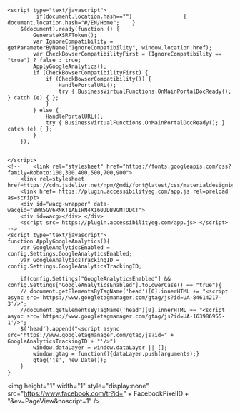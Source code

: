 




<!DOCTYPE html>
<html>
<head id="HeadTag"><meta http-equiv="X-UA-Compatible" content="IE=edge" /><meta name="viewport" content="width=device-width, initial-scale=1.0, minimum-scale=1.0, maximum-scale=1.0"><meta name="apple-mobile-web-app-capable" content="yes" /><meta name="format-detection" content="telephone=no" /><meta http-equiv="x-rim-auto-match" content="none" /><meta name="msapplication-tap-highlight" content="no" /><meta property="og:title" content="National Bank of Egypt"><meta property="og:description" content="National Bank of Egypt Home Page"/><meta property="og:image" content=""><meta http-equiv="X-UA-Compatible" content="IE=edge" /><meta property="og:url" content="" /><meta property="fb:app_id" content="1062351923915207" /><meta property="og:type" content="website">
<meta name="facebook-domain-verification" content="f3ocyxvn01fcv8pqna1s465lz05goa" />
<link rel="shortcut icon" href="../Mainsite/siteimages/favicon.ico"><title>
	National Bank of Egypt البنك الأهلي المصري
</title><script type='text/javascript' src='AppSettings/PortalConfig.js'></script><script type='text/javascript' src='AppSettings/DynamicConfig.js'></script><script type='text/javascript' src='AppSettings/EnvSetting.js'></script><script src="Libs2/jQuery/Base/jquery-3.3.1.min.js"></script><script src="ePortal5Scripts/BusinessVirtualFunctions.js"></script><script src="GeneratedScripts/InitData.js"></script><script src="GeneratedScripts/VersionSettings.js"></script><script src="../MainSite/SiteScripts/BusinessSchemas.js"></script><script src="ePortal5Scripts/ePortalLibs/CommonHandling.js"></script><script src="ePortal5Scripts/ePortalLibs/PortalExtentions.js"></script><script src="ePortal5Scripts/ePortalLibs/PortalHelperFunctions.js"></script><script src="ePortal5Scripts/ePortalLibs/PortalConvertion.js"></script><script src="ePortal5Scripts/ePortalLibs/ePortalMainScript.js"></script><script src="Libs2/jQuery/jQueryPlugins/DateFunctions.min.js"></script><script src="Libs2/jQuery/jQueryPlugins/lscache.js"></script><script src="../MainSite/Modules/Prizes/Scripts/PrizesConstants.js"></script><script src="ePortal5Scripts/ePortalLibs/PortalXorc.js"></script><script src="ePortal5Scripts/ePortalLibs/Caching.js"></script><script src="../MainSite/Modules/ExchangeRate/Scripts/ExchangeRateConstants.js"></script><script src="../MainSite/Modules/Prizes/Scripts/PrizesConstants.js"></script><script src="../MainSite/Modules/Customer/Scripts/CustomerConstants.js"></script><script src="ePortal5Scripts/ePortalLibs/GeneralCMCallHandler.js"></script><script src="../MainSite/SiteScripts/swiper.js"></script><script src="../MainSite/Modules/ProductCatalog/Scripts/productcat.js"></script><script src="../MainSite/Modules/ProductCatalog/Scripts/ProductCatalogConstants.js"></script><script src="../MainSite/SiteScripts/jquery.alerts.js"></script><script src="../MainSite/Modules/Payment/Scripts/PaymentConstants.js"></script><script src="https://maps.googleapis.com/maps/api/js?key=AIzaSyAWKXFo0ukoePa1IE68toz2RdBeLhuGpew"></script><script src="../MainSite/Modules/ATMBranch/Scripts/geolocation-marker.js"></script><script src="../MainSite/SiteScripts/UI-effects.js"></script><script src="https://cdnjs.cloudflare.com/ajax/libs/crypto-js/3.1.2/rollups/aes.js"></script><script src="../MainSite/Modules/SMEs/Scripts/SMEsConstants.js"></script><script src="../MainSite/Modules/ATMBranch/Scripts/ATMBranchConstants.js"></script><script src="ePortal5Scripts/ePortalLibs/PortalEncryptions.js"></script><script src="../MainSite/Modules/ContactUs/Scripts/ContactUsConstants.js"></script><script src="GeneratedScripts/StaticWidgets.js"></script><script src="ePortal5Scripts/ePortalLibs/ePortal5Core.js"></script><script src="ePortal5Scripts/ePortalLibs/RouteHandling.js"></script><script src="ePortal5Scripts/ePortalLibs/PortalEvents.js"></script><script src="../MainSite/SiteScripts/Globals.js"></script><script src="ePortal5Scripts/ePortalLibs/CommonForm/CommonForm.js"></script><script src="ePortal5Scripts/ePortalLibs/PortalReflection.js"></script><script src="ePortal5Scripts/ePortalLibs/CommonForm/CommonFormWithMWCall.js"></script><script src="../MainSite/Modules/HRSystem/Scripts/HRFunctions.js"></script><script src="Libs2/jQuery/jQueryPlugins/jquery.tmpl.min.js"></script><script src="Libs2/jQuery/jQueryPlugins/jquery.tmplPlus.min.js"></script><script src="../MainSite/Modules/HRSystem/Scripts/HRConstants.js"></script><script src="../MainSite/SiteScripts/SiteConstants.js"></script><script src="../MainSite/SiteScripts/SiteFunctions.js"></script><script src="../MainSite/SiteScripts/jquery-migrate-3.0.1.min.js"></script><script src="../MainSite/SiteScripts/jquery-ui.min.js"></script><script src="../MainSite/SiteScripts/datepicker-ar.js"></script><script src="../MainSite/SiteScripts/knockout-3.1.0.js"></script><script src="../MainSite/SiteScripts/wow.js"></script><script src="https://connect.facebook.net/en_GB/sdk.js#xfbml=1&version=v3.2"></script><script src="Libs2/jQuery/jQueryPlugins/js.cookie.js"></script><script src="../MainSite/SiteScripts/confetti.js"></script>
    
    <script type="text/javascript">
             if(document.location.hash=="")                {  document.location.hash="#/EN/Home";    }              
        $(document).ready(function () {
            GenerateXSRFToken();
            var IgnoreCompatibility = getParameterByName("IgnoreCompatibility", window.location.href);
            var CheckBowserCompatibilityFirst = (IgnoreCompatibility == "true") ? false : true;
			ApplyGoogleAnalytics();
            if (CheckBowserCompatibilityFirst) {
                if (CheckBowserCompatibility()) {
                    HandlePortalURL();
                    try { BusinessVirtualFunctions.OnMainPortalDocReady(); } catch (e) { };
                }
            } else {
                HandlePortalURL();
                try { BusinessVirtualFunctions.OnMainPortalDocReady(); } catch (e) { };
            }
        });

        
    </script>
    <!-- 	<link rel="stylesheet" href="https://fonts.googleapis.com/css?family=Roboto:100,300,400,500,700,900">
		<link rel=stylesheet href=https://cdn.jsdelivr.net/npm/@mdi/font@latest/css/materialdesignicons.min.css> 
		<link href= https://plugin.accessibilityeg.com/app.js rel=preload as=script>
		<div id="wacg-wrapper" data-wacgid="8WR5GV6RNKT1AEIHN4X160JDB9GMTODCT"> 
		<div id=wacg></div> </div>
		<script src= https://plugin.accessibilityeg.com/app.js> </script>  -->
    <script type="text/javascript">
	function ApplyGoogleAnalytics(){
		var GoogleAnalyticsEnabled = config.Settings.GoogleAnalyticsEnabled;
		var GoogleAnalyticsTrackingID = config.Settings.GoogleAnalyticsTrackingID;

		if(config.Settings["GoogleAnalyticsEnabled"] && config.Settings["GoogleAnalyticsEnabled"].toLowerCase() == "true"){	
		// document.getElementsByTagName('head')[0].innerHTML += "<script async src='https://www.googletagmanager.com/gtag/js?id=UA-84614217-3'/>";
		//document.getElementsByTagName('head')[0].innerHTML += "<script async src='https://www.googletagmanager.com/gtag/js?id=UA-163986955-1'/>";
		$('head').append("<script async src='https://www.googletagmanager.com/gtag/js?id=" + GoogleAnalyticsTrackingID + "'/>")
			window.dataLayer = window.dataLayer || [];	
			window.gtag = function(){dataLayer.push(arguments);}
			gtag('js', new Date());
		}
	}		
</script>

<!-- Facebook Pixel Code -->
<script>
var FacebookPixelID = config.Settings.FacebookPixelID;
!function(f,b,e,v,n,t,s)
{if(f.fbq)return;n=f.fbq=function(){n.callMethod?
n.callMethod.apply(n,arguments):n.queue.push(arguments)};
if(!f._fbq)f._fbq=n;n.push=n;n.loaded=!0;n.version='2.0';
n.queue=[];t=b.createElement(e);t.async=!0;
t.src=v;s=b.getElementsByTagName(e)[0];
s.parentNode.insertBefore(t,s)}(window, document,'script',
'https://connect.facebook.net/en_US/fbevents.js');
fbq('init',  FacebookPixelID);
fbq('track', 'PageView');
</script>
<noscript><img height="1" width="1" style="display:none"
src="https://www.facebook.com/tr?id=" + FacebookPixelID + "&ev=PageView&noscript=1"
/></noscript>
<!-- End Facebook Pixel Code -->
  
</head>
<body id="PageBody" class="PagePody">
    <div id="LoadingSpinner" class="LoadingSpinner" style="display:none">
        <img src="../MainSite/SiteImages/NBE-Spinner.gif" />
    </div>
    <div id='ALLPageContent' class="AllPageContent" style="display:none">
        <div id='HeaderContainer' class="HeaderContainer">
        </div>
        <div id="PageContent" class="PageContent">
            <div id="ContentPanel" class="ContentPanel">
              
            </div>
        </div>
        <div id="FooterContainer" class="FooterContainer">
           
        </div>

    </div>
    
    
</body>
</html>

